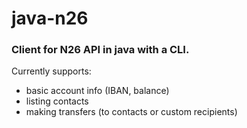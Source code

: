 # java-n26
### Client for N26 API in java with a CLI.


Currently supports:
* basic account info (IBAN, balance)
* listing contacts
* making transfers (to contacts or custom recipients)

